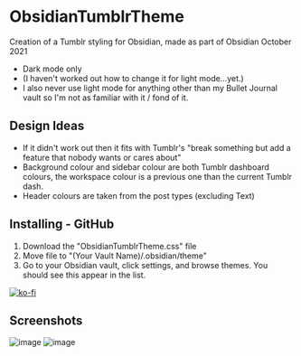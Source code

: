 # ObsidianTumblrTheme
Creation of a Tumblr styling for Obsidian, made as part of Obsidian October 2021

- Dark mode only
- (I haven't worked out how to change it for light mode...yet.)
- I also never use light mode for anything other than my Bullet Journal vault so I'm not as familiar with it / fond of it. 

## Design Ideas
- If it didn't work out then it fits with Tumblr's "break something but add a feature that nobody wants or cares about" 
- Background colour and sidebar colour are both Tumblr dashboard colours, the workspace colour is a previous one than the current Tumblr dash. 
- Header colours are taken from the post types (excluding Text)

## Installing - GitHub
1. Download the "ObsidianTumblrTheme.css" file
2. Move file to "(Your Vault Name)/.obsidian/theme"
3. Go to your Obsidian vault, click settings, and browse themes. You should see this appear in the list.

[![ko-fi](https://ko-fi.com/img/githubbutton_sm.svg)](https://ko-fi.com/H2H31CZYT)

## Screenshots
![image](https://user-images.githubusercontent.com/86846209/136358784-8fc403f5-06b6-4aa9-9b57-43ee3b69f350.png)
![image](https://user-images.githubusercontent.com/86846209/136359148-fc229e12-3201-4d60-9f71-d91809d07c69.png)
